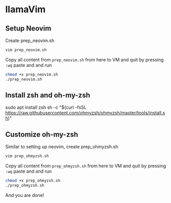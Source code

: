 # llamaVim

## Setup Neovim
Create prep_neovim.sh

```bash
vim prep_neovim.sh
```
Copy all content from `prep_neovim.sh` from here to VM and quit by pressing `:wq` paste and and run

```bash
chmod +x prep_neovim.sh
./prep_neovim.sh
```

## Install zsh and oh-my-zsh
sudo apt install zsh
sh -c "$(curl -fsSL https://raw.githubusercontent.com/ohmyzsh/ohmyzsh/master/tools/install.sh)"

## Customize oh-my-zsh
Similar to setting up neovim, create prep_ohmyzsh.sh

```bash
vim prep_ohmyzsh.sh
```
Copy all content from `prep_ohmyzsh.sh` from here to VM and quit by pressing `:wq` paste and and run

```bash
chmod +x prep_ohmyzsh.sh
./prep_ohmyzsh.sh
```

And you are done!

